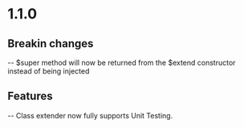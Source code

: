 # 1.1.0 

## Breakin changes
 -- $super method will now be returned from the $extend constructor instead of being injected
 
## Features
-- Class extender now fully supports Unit Testing.
